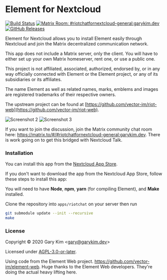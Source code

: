 # Element for Nextcloud

[![Build Status](https://ghdrone.garykim.dev/api/badges/gary-kim/riotchat/status.svg)](https://ghdrone.garykim.dev/gary-kim/riotchat)
[![Matrix Room: #riotchatfornextcloud-general:garykim.dev](https://img.shields.io/matrix/riotchatfornextcloud-general:garykim.dev?label=%23riotchatfornextcloud-general%3Agarykim.dev&logo=matrix&server_fqdn=matrix.org)](https://matrix.to/#/#riotchatfornextcloud-general:garykim.dev)
[![GitHub Releases](https://img.shields.io/github/downloads/gary-kim/riotchat/latest/total?label=downloads)](https://apps.nextcloud.com/apps/riotchat)


Element for Nextcloud allows you to install Element easily through Nextcloud and join the Matrix decentralized communication network.

This app does not include a Matrix server, only the client. You will have to either set up your own Matrix homeserver, rent one, or use a public one.

This project is not affiliated, associated, authorized, endorsed by, or in any way officially connected with Element or the Element project, or any of its subsidiaries or its affiliates.

The name Element as well as related names, marks, emblems and images are registered trademarks of their respective owners.

The upstream project can be found at [https://github.com/vector-im/riot-web](https://github.com/vector-im/riot-web).

![Screenshot 2](https://garykim.dev/res/large/riotchat-for-nextcloud/screenshot-2.png)
![Screenshot 3](https://garykim.dev/res/large/riotchat-for-nextcloud/screenshot-3.png)

If you want to join the discussion, join the Matrix community chat room here: <https://matrix.to/#/#riotchatfornextcloud-general:garykim.dev>. There is work going on to get this bridged with Nextcloud Talk.

### Installation

You can install this app from the [Nextcloud App Store](https://apps.nextcloud.com/apps/riotchat).

If you don't want to download the app from the Nextcloud App Store, follow these steps to install this app:

You will need to have **Node**, **npm**, **yarn** (for compiling Element), and **Make** installed.

Clone the repository into `apps/riotchat` on your server then run
```bash
git submodule update --init --recursive
make
```

### License

Copyright © 2020 Gary Kim &lt;<gary@garykim.dev>&gt;

Licensed under [AGPL-3.0-or-later](LICENSE).

Using code from the Element Web project. <https://github.com/vector-im/element-web>. Huge thanks to the Element Web developers. They're doing the actual heavy lifting here.
